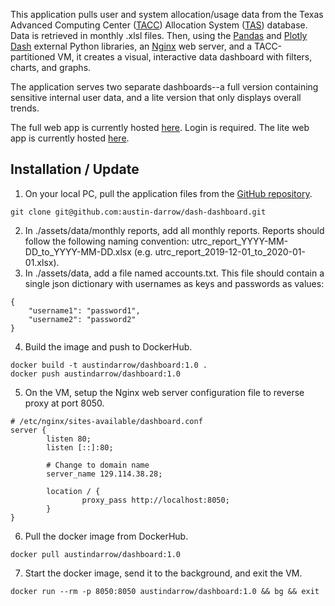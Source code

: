 This application pulls user and system allocation/usage data from the Texas Advanced Computing Center ([TACC](https://tacc.utexas.edu)) Allocation System ([TAS](https://tacc.utexas.edu/use-tacc/allocations/)) database. Data is retrieved in monthly .xlsl files. Then, using the [Pandas](https://pandas.pydata.org/docs/) and [Plotly Dash](https://dash.plotly.com/) external Python libraries, an [Nginx](https://www.nginx.com/) web server, and a TACC-partitioned VM, it creates a visual, interactive data dashboard with filters, charts, and graphs.

The application serves two separate dashboards--a full version containing sensitive internal user data, and a lite version that only displays overall trends.

The full web app is currently hosted [here](http://129.114.38.28). Login is required.
The lite web app is currently hosted [here](http://129.114.38.28:8051).

Installation / Update
------------
1. On your local PC, pull the application files from the [GitHub repository](https://github.com/austin-darrow/dash-dashboard).
```
git clone git@github.com:austin-darrow/dash-dashboard.git
```
2. In ./assets/data/monthly reports, add all monthly reports. Reports should follow the following naming convention: utrc_report_YYYY-MM-DD_to_YYYY-MM-DD.xlsx (e.g. utrc_report_2019-12-01_to_2020-01-01.xlsx).
3. In ./assets/data, add a file named accounts.txt. This file should contain a single json dictionary with usernames as keys and passwords as values:
```
{
    "username1": "password1",
    "username2": "password2"
}
```
4. Build the image and push to DockerHub.
```
docker build -t austindarrow/dashboard:1.0 .
docker push austindarrow/dashboard:1.0
```
5. On the VM, setup the Nginx web server configuration file to reverse proxy at port 8050.
```
# /etc/nginx/sites-available/dashboard.conf
server {
        listen 80;
        listen [::]:80;

        # Change to domain name
        server_name 129.114.38.28;

        location / {
                proxy_pass http://localhost:8050;
        }
}
```
6. Pull the docker image from DockerHub.
```
docker pull austindarrow/dashboard:1.0
```
7. Start the docker image, send it to the background, and exit the VM.
```
docker run --rm -p 8050:8050 austindarrow/dashboard:1.0 && bg && exit
```